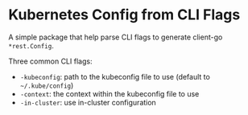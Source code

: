 Kubernetes Config from CLI Flags
================================

A simple package that help parse CLI flags to generate client-go `*rest.Config`.

Three common CLI flags:

* `-kubeconfig`: path to the kubeconfig file to use (default to `~/.kube/config`)
* `-context`: the context within the kubeconfig file to use
* `-in-cluster`: use in-cluster configuration

